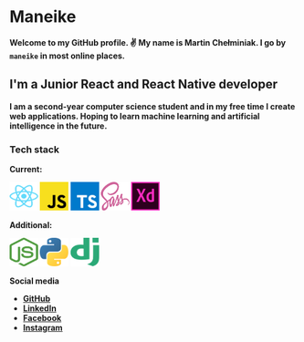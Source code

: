 #  <strong>Maneike<strong> 
Welcome to my GitHub profile. ✌️ My name is Martin Chełminiak. I go by `maneike` in most online places.

## I'm a Junior React and React Native developer
I am a second-year computer science student and in my free time I create web applications. Hoping to learn machine learning and artificial intelligence in the future. 

### Tech stack

**Current:**

<a href="https://reactjs.org/" title="React"><img src="icons/svgs/react-2.svg" width="50" height="50" /></a>
<a href="https://en.wikipedia.org/wiki/JavaScript" title="JavaScript"><img src="icons/svgs/javascript.svg" width="50" height="50"/></a>
<a href="https://www.typescriptlang.org/" title="TypeScript"><img src="icons/svgs/typescript.svg" width="50" height="50" /></a>
<a href="https://sass-lang.com/" title="Sass"><img src="icons/svgs/sass-1.svg" width="50" height="50" /></a>
<a href="https://www.adobe.com/products/xd.html" title="Adobe XD"><img src="icons/svgs/adobe-xd.svg" width="50" height="50"/></a>

**Additional:**

<a href="https://nodejs.org/en/" title="NodeJS"><img src="icons/svgs/nodejs.svg" width="50" height="50" /></a>
<a href="https://www.python.org/" title="Python"><img src="icons/svgs/python-5.svg" width="50" height="50" /></a>
<a href="https://www.djangoproject.com/" title="Django"><img src="icons/svgs/django.svg" width="50" height="50" /></a>



**Social media**
 - [GitHub](https://github.com/maneike)
 - [LinkedIn](https://www.linkedin.com/in/martin-che%C5%82miniak-357985176/)
 - [Facebook](https://www.facebook.com/maneike/) 
 - [Instagram](https://www.instagram.com/maneike/)
